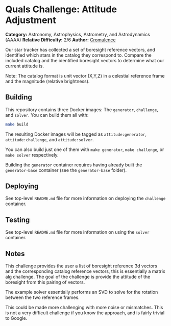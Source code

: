 # Quals Challenge: Attitude Adjustment #

**Category:** Astronomy, Astrophysics, Astrometry, and Astrodynamics (AAAA)
**Relative Difficulty:** 2/6
**Author:** [Cromulence](https://cromulence.com/)

Our star tracker has collected a set of boresight reference vectors, and
identified which stars in the catalog they correspond to. Compare the
included catalog and the identified boresight vectors to determine what our
current attitude is.

Note: The catalog format is unit vector (X,Y,Z) in a celestial reference
frame and the magnitude (relative brightness).


## Building ##

This repository contains three Docker images: The `generator`, `challenge`,
and `solver`. You can build them all with:

```sh
make build
```

The resulting Docker images will be tagged as `attitude:generator`,
`attitude:challenge`, and `attitude:solver`.

You can also build just one of them with `make generator`, `make challenge`,
or `make solver` respectively.

Building the `generator` container requires having already built the
`generator-base` container (see the `generator-base` folder).


## Deploying ##

See top-level `README.md` file for more information on deploying the
`challenge` container.


## Testing ##

See top-level `README.md` file for more information on using the `solver`
container.


## Notes ##

This challenge provides the user a list of boresight reference 3d vectors and
the corresponding catalog reference vectors, this is essentially a matrix alg
challenge. The goal of the challenge is provide the attitude of the boresight
from this pairing of vectors.

The example solver essentially performs an SVD to solve for the 
rotation between the two reference frames.

This could be made more challenging with more noise or mismatches. This is not 
a very difficult challenge if you know the approach, and is fairly trivial to
Google.
